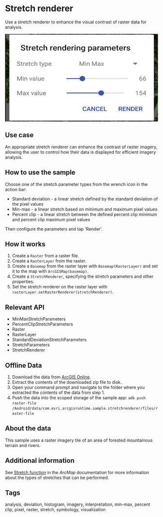 # Stretch renderer

Use a stretch renderer to enhance the visual contrast of raster data for analysis.

![Image of stretch renderer](stretch-renderer.png)

## Use case

An appropriate stretch renderer can enhance the contrast of raster imagery, allowing the user to control how their data is displayed for efficient imagery analysis.

## How to use the sample

Choose one of the stretch parameter types from the wrench icon in the action bar:

* Standard deviation - a linear stretch defined by the standard deviation of the pixel values
* Min-max - a linear stretch based on minimum and maximum pixel values
* Percent clip - a linear stretch between the defined percent clip minimum and percent clip maximum pixel values

Then configure the parameters and tap 'Render'.

## How it works

1. Create a `Raster` from a raster file.
2. Create a `RasterLayer` from the raster.
3. Create a `Basemap` from the raster layer with `Basemap(RasterLayer)` and set it to the map with `ArcGISMap(basemap)`.
4. Create a `StretchRenderer`, specifying the stretch parameters and other properties.
5. Set the stretch renderer on the raster layer with `rasterLayer.setRasterRenderer(stretchRenderer)`.

## Relevant API

* MinMaxStretchParameters
* PercentClipStretchParameters
* Raster
* RasterLayer
* StandardDeviationStretchParameters
* StretchParameters
* StretchRenderer

## Offline Data

1. Download the data from [ArcGIS Online](https://arcgisruntime.maps.arcgis.com/home/item.html?id=7c4c679ab06a4df19dc497f577f111bd).
2. Extract the contents of the downloaded zip file to disk.
3. Open your command prompt and navigate to the folder where you extracted the contents of the data from step 1.
4. Push the data into the scoped storage of the sample app:
`adb push raster-file /Android/data/com.esri.arcgisruntime.sample.stretchrenderer/files/raster-file`
	
## About the data

This sample uses a raster imagery tile of an area of forested mountainous terrain and rivers.

## Additional information

See [Stretch function](http://desktop.arcgis.com/en/arcmap/latest/manage-data/raster-and-images/stretch-function.htm) in the *ArcMap* documentation for more information about the types of stretches that can be performed.

## Tags

analysis, deviation, histogram, imagery, interpretation, min-max, percent clip, pixel, raster, stretch, symbology, visualization
